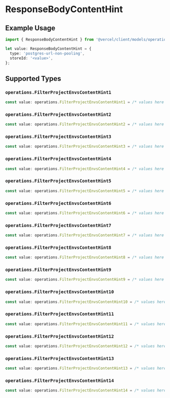 # ResponseBodyContentHint

## Example Usage

```typescript
import { ResponseBodyContentHint } from '@vercel/client/models/operations';

let value: ResponseBodyContentHint = {
  type: 'postgres-url-non-pooling',
  storeId: '<value>',
};
```

## Supported Types

### `operations.FilterProjectEnvsContentHint1`

```typescript
const value: operations.FilterProjectEnvsContentHint1 = /* values here */
```

### `operations.FilterProjectEnvsContentHint2`

```typescript
const value: operations.FilterProjectEnvsContentHint2 = /* values here */
```

### `operations.FilterProjectEnvsContentHint3`

```typescript
const value: operations.FilterProjectEnvsContentHint3 = /* values here */
```

### `operations.FilterProjectEnvsContentHint4`

```typescript
const value: operations.FilterProjectEnvsContentHint4 = /* values here */
```

### `operations.FilterProjectEnvsContentHint5`

```typescript
const value: operations.FilterProjectEnvsContentHint5 = /* values here */
```

### `operations.FilterProjectEnvsContentHint6`

```typescript
const value: operations.FilterProjectEnvsContentHint6 = /* values here */
```

### `operations.FilterProjectEnvsContentHint7`

```typescript
const value: operations.FilterProjectEnvsContentHint7 = /* values here */
```

### `operations.FilterProjectEnvsContentHint8`

```typescript
const value: operations.FilterProjectEnvsContentHint8 = /* values here */
```

### `operations.FilterProjectEnvsContentHint9`

```typescript
const value: operations.FilterProjectEnvsContentHint9 = /* values here */
```

### `operations.FilterProjectEnvsContentHint10`

```typescript
const value: operations.FilterProjectEnvsContentHint10 = /* values here */
```

### `operations.FilterProjectEnvsContentHint11`

```typescript
const value: operations.FilterProjectEnvsContentHint11 = /* values here */
```

### `operations.FilterProjectEnvsContentHint12`

```typescript
const value: operations.FilterProjectEnvsContentHint12 = /* values here */
```

### `operations.FilterProjectEnvsContentHint13`

```typescript
const value: operations.FilterProjectEnvsContentHint13 = /* values here */
```

### `operations.FilterProjectEnvsContentHint14`

```typescript
const value: operations.FilterProjectEnvsContentHint14 = /* values here */
```
